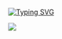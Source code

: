 [![Typing SVG](https://readme-typing-svg.herokuapp.com?lines=QA+Automation+Python)](https://github.com/LittleGodYo)

<a href="https://www.codewars.com/users/LittleGodYo"><img src="https://www.codewars.com/users/LittleGodYo/badges/large?logo=false">
